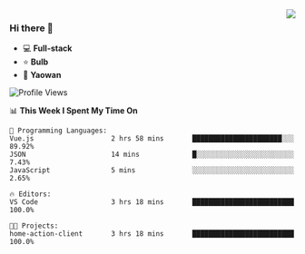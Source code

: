 <img  align="right" src="https://github-readme-stats.vercel.app/api?username=LolipopJ&show_icons=true&count_private=true&hide_title=true&include_all_commits=true&theme=vue">

### Hi there 👋

- :computer: **Full-stack**
- :star: **Bulb**
- :pill: **Yaowan**

<!--START_SECTION:waka-->
![Profile Views](http://img.shields.io/badge/Profile%20Views-8-blue)

📊 **This Week I Spent My Time On** 

```text
💬 Programming Languages: 
Vue.js                   2 hrs 58 mins       ██████████████████████░░░   89.92% 
JSON                     14 mins             █░░░░░░░░░░░░░░░░░░░░░░░░   7.43% 
JavaScript               5 mins              ░░░░░░░░░░░░░░░░░░░░░░░░░   2.65%

🔥 Editors: 
VS Code                  3 hrs 18 mins       █████████████████████████   100.0%

🐱‍💻 Projects: 
home-action-client       3 hrs 18 mins       █████████████████████████   100.0%

```


<!--END_SECTION:waka-->
